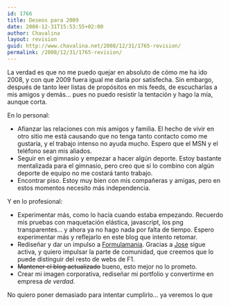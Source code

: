 ```yaml
---
id: 1766
title: Deseos para 2009
date: 2008-12-31T15:53:55+02:00
author: Chavalina
layout: revision
guid: http://www.chavalina.net/2008/12/31/1765-revision/
permalink: /2008/12/31/1765-revision/
---
```

La verdad es que no me puedo quejar en absoluto de cómo me ha ido 2008, y con que 2009 fuera igual me daría por satisfecha. Sin embargo, después de tanto leer listas de propósitos en mis feeds, de escucharlas a mis amigos y demás&#8230; pues no puedo resistir la tentación y hago la mía, aunque corta.

En lo personal:

  * Afianzar las relaciones con mis amigos y familia. El hecho de vivir en otro sitio me está causando que no tenga tanto contacto como me gustaría, y el trabajo intenso no ayuda mucho. Espero que el MSN y el teléfono sean mis aliados.
  * Seguir en el gimnasio y empezar a hacer algún deporte. Estoy bastante mentalizada para el gimnasio, pero creo que si lo combino con algún deporte de equipo no me costará tanto trabajo.
  * Encontrar piso. Estoy muy bien con mis compañeras y amigas, pero en estos momentos necesito más independencia.

Y en lo profesional:

  * Experimentar más, como lo hacía cuando estaba empezando. Recuerdo mis pruebas con maquetación elástica, javascript, los png transparentes&#8230; y ahora ya no hago nada por falta de tiempo. Espero experimentar más y reflejarlo en este blog que intento retomar.
  * Rediseñar y dar un impulso a [Formulamania](http://formulamania.com/). Gracias a [Jose](http://blogdeljose.blogspot.com/) sigue activa, y quiero impulsar la parte de comunidad, que creemos que lo puede distinguir del resto de webs de F1.
  * <span style="text-decoration: line-through;">Mantener el blog actualizado</span> bueno, esto mejor no lo prometo.
  * Crear mi imagen corporativa, rediseñar mi portfolio y convertirme en empresa _de verdad_.

No quiero poner demasiado para intentar cumplirlo&#8230; ya veremos lo que